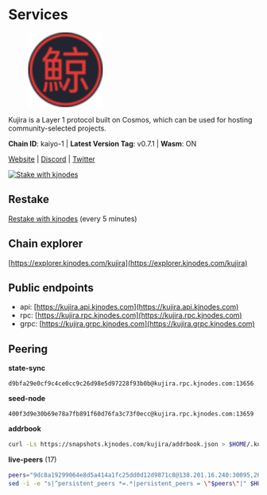 # Services

<figure><img src="https://raw.githubusercontent.com/kj89/cosmos-images/main/logos/kujira.png" width="150" alt=""><figcaption></figcaption></figure>

Kujira is a Layer 1 protocol built on Cosmos, which can be used for  hosting community-selected projects.

**Chain ID**: kaiyo-1 | **Latest Version Tag**: v0.7.1 | **Wasm**: ON

[Website](https://kujira.app) | [Discord](https://discord.gg/teamkujira) | [Twitter](https://twitter.com/TeamKujira)

[![Stake with kjnodes](https://i.ibb.co/cr44Q8j/button-stake-with-kjnodes.png)](https://restake.app/kujira/kujiravaloper1tnuqj73jfn3724lqz34c27tuv80nv336sadqym)

## Restake

[Restake with kjnodes](https://restake.app/kujira/kujiravaloper1tnuqj73jfn3724lqz34c27tuv80nv336sadqym) (every 5 minutes)
## Chain explorer
[https://explorer.kjnodes.com/kujira](https://explorer.kjnodes.com/kujira)

## Public endpoints

* api: [https://kujira.api.kjnodes.com](https://kujira.api.kjnodes.com)
* rpc: [https://kujira.rpc.kjnodes.com](https://kujira.rpc.kjnodes.com)
* grpc: [https://kujira.grpc.kjnodes.com](https://kujira.grpc.kjnodes.com)

## Peering

**state-sync**

```text
d9bfa29e0cf9c4ce0cc9c26d98e5d97228f93b0b@kujira.rpc.kjnodes.com:13656
```

**seed-node**

```text
400f3d9e30b69e78a7fb891f60d76fa3c73f0ecc@kujira.rpc.kjnodes.com:13659
```

**addrbook**
```bash
curl -Ls https://snapshots.kjnodes.com/kujira/addrbook.json > $HOME/.kujira/config/addrbook.json
```

**live-peers** (17)
```bash
peers="9dc8a19299064e8d5a414a1fc25dd0d12d9871c8@138.201.16.240:30095,26d19e5b3f3a5ebafe827dabca4ef008d9c5e6fd@168.119.15.94:26656,fa57c7c253be46ad9f696ee2f2c1d72cbc6a1591@146.59.52.135:31095,b80cf7882c8cab4894d41ccd4f5a00406d8b5f7d@146.59.52.48:30095,3d150f6a71caca5607daff69c9049c04c37da64e@51.210.223.186:30095,a7d96dc929824613315dcc1c90fee119f28cc51f@134.65.193.158:26656,253d2293272a29057a27797a5703f5171c267da1@192.99.15.159:26656,b29969a2384159db8f8052bc118066bd067157c4@85.215.105.19:15602,4ae125f9c9b8e2f1ac83749c2209e26056b97851@65.108.238.103:11856,eb9742d81b436b95e324816794229a9efdaf8ea8@142.132.155.170:26656,ccffabe81f2de8a81e171f93fe1209392bf9993f@65.108.234.59:26656,0a03f5dfb5b995647808c4d100e7b98d0526302f@85.214.18.167:26656,2544287899424decd29c659445578a579a500ab2@85.10.200.231:31095,d3427d444b6909529d73025fe32a73dfea7b90d1@148.251.85.115:26656,66c551ebcb68fe343c7e2720593dc47426813a68@93.189.30.101:26656,15679999b404a9ee027dc9f5e795d6c4fddb6cee@51.91.152.102:20000,d9bfa29e0cf9c4ce0cc9c26d98e5d97228f93b0b@65.109.88.38:13656"
sed -i -e "s|^persistent_peers *=.*|persistent_peers = \"$peers\"|" $HOME/.kujira/config/config.toml
```
